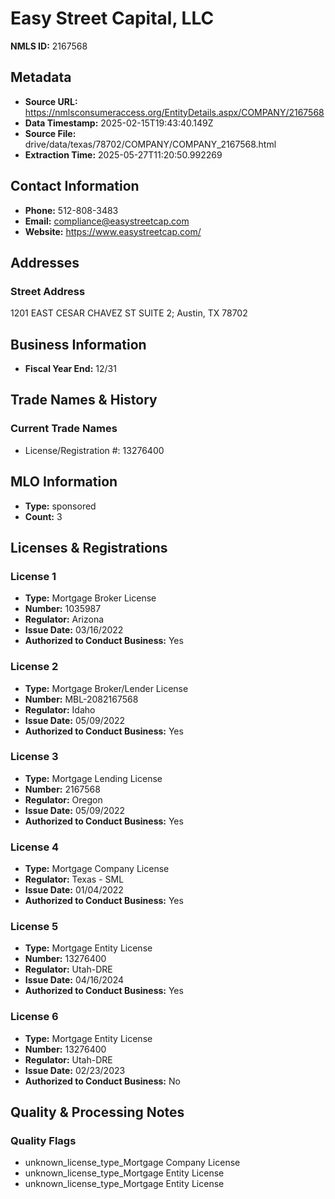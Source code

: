 # Easy Street Capital, LLC

**NMLS ID:** 2167568

## Metadata
- **Source URL:** https://nmlsconsumeraccess.org/EntityDetails.aspx/COMPANY/2167568
- **Data Timestamp:** 2025-02-15T19:43:40.149Z
- **Source File:** drive/data/texas/78702/COMPANY/COMPANY_2167568.html
- **Extraction Time:** 2025-05-27T11:20:50.992269

## Contact Information
- **Phone:** 512-808-3483
- **Email:** compliance@easystreetcap.com
- **Website:** https://www.easystreetcap.com/

## Addresses
### Street Address
1201 EAST CESAR CHAVEZ ST SUITE 2; Austin, TX 78702

## Business Information
- **Fiscal Year End:** 12/31

## Trade Names & History
### Current Trade Names
- License/Registration #: 13276400

## MLO Information
- **Type:** sponsored
- **Count:** 3

## Licenses & Registrations

### License 1
- **Type:** Mortgage Broker License
- **Number:** 1035987
- **Regulator:** Arizona
- **Issue Date:** 03/16/2022
- **Authorized to Conduct Business:** Yes

### License 2
- **Type:** Mortgage Broker/Lender License
- **Number:** MBL-2082167568
- **Regulator:** Idaho
- **Issue Date:** 05/09/2022
- **Authorized to Conduct Business:** Yes

### License 3
- **Type:** Mortgage Lending License
- **Number:** 2167568
- **Regulator:** Oregon
- **Issue Date:** 05/09/2022
- **Authorized to Conduct Business:** Yes

### License 4
- **Type:** Mortgage Company License
- **Regulator:** Texas - SML
- **Issue Date:** 01/04/2022
- **Authorized to Conduct Business:** Yes

### License 5
- **Type:** Mortgage Entity License
- **Number:** 13276400
- **Regulator:** Utah-DRE
- **Issue Date:** 04/16/2024
- **Authorized to Conduct Business:** Yes

### License 6
- **Type:** Mortgage Entity License
- **Number:** 13276400
- **Regulator:** Utah-DRE
- **Issue Date:** 02/23/2023
- **Authorized to Conduct Business:** No

## Quality & Processing Notes
### Quality Flags
- unknown_license_type_Mortgage Company License
- unknown_license_type_Mortgage Entity License
- unknown_license_type_Mortgage Entity License
